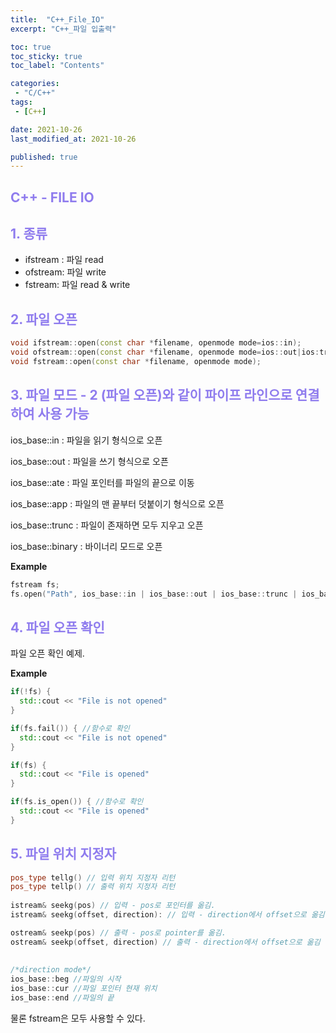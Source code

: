 ```yaml
---
title:  "C++_File_IO"
excerpt: "C++_파일 입출력"

toc: true
toc_sticky: true
toc_label: "Contents"

categories:
 - "C/C++"
tags:
 - [C++]

date: 2021-10-26
last_modified_at: 2021-10-26

published: true
---
```


## <span style="color:#8F7CEE"> C++ - FILE IO


## <span style="color:#8F7CEE"> 1. 종류</span>


- ifstream : 파일 read  
- ofstream: 파일 write  
- fstream:  파일 read & write  

## <span style="color:#8F7CEE"> 2. 파일 오픈 </span>
 
```c++
void ifstream::open(const char *filename, openmode mode=ios::in);  
void ofstream::open(const char *filename, openmode mode=ios::out|ios:trunc);  
void fstream::open(const char *filename, openmode mode);  
```

## <span style="color:#8F7CEE"> 3. 파일 모드 - 2 (파일 오픈)와 같이 파이프 라인으로 연결하여 사용 가능  </span>


ios_base::in : 파일을 읽기 형식으로 오픈  

ios_base::out : 파일을 쓰기 형식으로 오픈  

ios_base::ate : 파일 포인터를 파일의 끝으로 이동  

ios_base::app : 파일의 맨 끝부터 덧붙이기 형식으로 오픈  

ios_base::trunc : 파일이 존재하면 모두 지우고 오픈  

ios_base::binary : 바이너리 모드로 오픈  



**Example**  

```c++
fstream fs;
fs.open("Path", ios_base::in | ios_base::out | ios_base::trunc | ios_base::binary); //"w+b"
```


## <span style="color:#8F7CEE"> 4. 파일 오픈 확인  </span>

파일 오픈 확인 예제.   

**Example**  

```c++
if(!fs) {
  std::cout << "File is not opened"
}

if(fs.fail()) { //함수로 확인
  std::cout << "File is not opened"
}

if(fs) {
  std::cout << "File is opened"
}

if(fs.is_open()) { //함수로 확인
  std::cout << "File is opened"
}
```


## <span style="color:#8F7CEE"> 5. 파일 위치 지정자  </span>

```c++
pos_type tellg() // 입력 위치 지정자 리턴
pos_type tellp() // 출력 위치 지정자 리턴
  
istream& seekg(pos) // 입력 - pos로 포인터를 옮김.
istream& seekg(offset, direction): // 입력 - direction에서 offset으로 옮김

ostream& seekp(pos) // 출력 - pos로 pointer를 옮김.
ostream& seekp(offset, direction) // 출력 - direction에서 offset으로 옮김
  
  
/*direction mode*/
ios_base::beg //파일의 시작
ios_base::cur //파일 포인터 현재 위치
ios_base::end //파일의 끝
```

물론 fstream은 모두 사용할 수 있다.  



